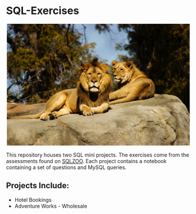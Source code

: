 # SQL-Exercises

<p align="center">
    <img src = "./images/lions.jpg" width=500>
</p>

This repository houses two SQL mini projects. The exercises come from the assessments found on [SQLZOO](https://sqlzoo.net). Each project contains a notebook containing a set of questions and MySQL queries.

## Projects Include:
 * Hotel Bookings
 * Adventure Works - Wholesale




